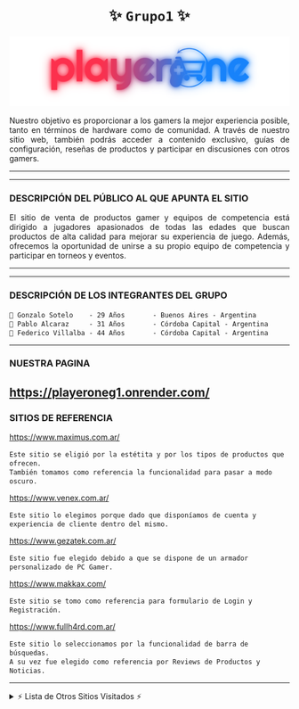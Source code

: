 <div align="center">

#  ******✨ `Grupo1` ✨******

</div>

![playerOne](./public/img/logoBarra.png)


<div align="justify">

Nuestro objetivo es proporcionar a los gamers la mejor experiencia posible, tanto en términos de hardware como de comunidad. A través de nuestro sitio web, también podrás acceder a contenido exclusivo, guías de configuración, reseñas de productos y participar en discusiones con otros gamers.

</div>

***
***

### **DESCRIPCIÓN DEL PÚBLICO AL QUE APUNTA EL SITIO**

<div align="justify">

El sitio de venta de productos gamer y equipos de competencia está dirigido a jugadores apasionados de todas las edades que buscan productos de alta calidad para mejorar su experiencia de juego. Además, ofrecemos la oportunidad de unirse a su propio equipo de competencia y participar en torneos y eventos.

</div>


***
***

### **DESCRIPCIÓN DE LOS INTEGRANTES DEL GRUPO**

```
👋 Gonzalo Sotelo    - 29 Años       - Buenos Aires - Argentina 
👋 Pablo Alcaraz     - 31 Años       - Córdoba Capital - Argentina
👋 Federico Villalba - 44 Años       - Córdoba Capital - Argentina
```
---
### **NUESTRA PAGINA**
https://playeroneg1.onrender.com/
---
### **SITIOS DE REFERENCIA**


https://www.maximus.com.ar/
```
Este sitio se eligió por la estétita y por los tipos de productos que ofrecen.
También tomamos como referencia la funcionalidad para pasar a modo oscuro.
```

https://www.venex.com.ar/
```
Este sitio lo elegimos porque dado que disponíamos de cuenta y experiencia de cliente dentro del mismo.
```

https://www.gezatek.com.ar/

```
Este sitio fue elegido debido a que se dispone de un armador personalizado de PC Gamer.
```

https://www.makkax.com/
```
Este sitio se tomo como referencia para formulario de Login y Registración.
```

https://www.fullh4rd.com.ar/
```
Este sitio lo seleccionamos por la funcionalidad de barra de búsquedas.
A su vez fue elegido como referencia por Reviews de Productos y Noticias.
```
---

<details>
 <summary> ⚡ Lista de Otros Sitios Visitados ⚡</summary>

https://www.razer.com/

https://www.tecnoeshopcba.com/

https://www.qossi.com.ar/

https://compucordoba.com.ar/computadoras

https://www.stylestore.com.ar/mundo-gaming

https://www.mymcomputacion.com/

https://www.gameplanet.com.ar/

https://nzxt.com/en-DE/collection/player-one

https://compragamer.com/

https://www.fravega.com/l/informatica/gaming-pc/

https://www.tienda.gamingcity.com.ar/

https://matrixcomputacion.com/

https://www.newegg.com/

https://www.gamestop.com/

https://ecommercesantafe.com.ar/categorias/auriculares/au-gamer/

https://www.tematika.com/ready-player-one-9789876272902.html

https://www.nextclick.com.ar/ARTICULOS/Gaming/CAT_ID=64/m=0/BUS=;/next_click_electronica.aspx

</details>
